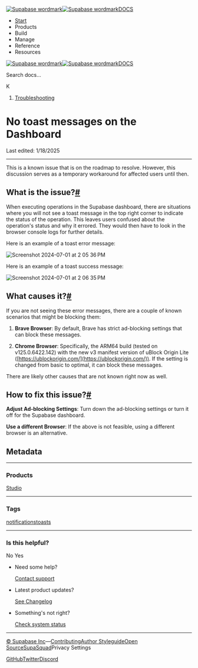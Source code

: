[![Supabase wordmark](https://supabase.com/docs/_next/image?url=%2Fdocs%2Fsupabase-dark.svg&w=256&q=75&dpl=dpl_5BYG5BkQhU19GEfZfhcgAbeGcRQo)![Supabase wordmark](https://supabase.com/docs/_next/image?url=%2Fdocs%2Fsupabase-light.svg&w=256&q=75&dpl=dpl_5BYG5BkQhU19GEfZfhcgAbeGcRQo)DOCS](https://supabase.com/docs)

-   [Start](https://supabase.com/docs/guides/getting-started)
-   Products
-   Build
-   Manage
-   Reference
-   Resources

[![Supabase wordmark](https://supabase.com/docs/_next/image?url=%2Fdocs%2Fsupabase-dark.svg&w=256&q=75&dpl=dpl_5BYG5BkQhU19GEfZfhcgAbeGcRQo)![Supabase wordmark](https://supabase.com/docs/_next/image?url=%2Fdocs%2Fsupabase-light.svg&w=256&q=75&dpl=dpl_5BYG5BkQhU19GEfZfhcgAbeGcRQo)DOCS](https://supabase.com/docs)

Search docs...

K

1.  [Troubleshooting](https://supabase.com/docs/guides/troubleshooting)

# No toast messages on the Dashboard

Last edited: 1/18/2025

* * *

This is a known issue that is on the roadmap to resolve. However, this discussion serves as a temporary workaround for affected users until then.

## What is the issue?[#](#what-is-the-issue)

When executing operations in the Supabase dashboard, there are situations where you will not see a toast message in the top right corner to indicate the status of the operation. This leaves users confused about the operation's status and why it errored. They would then have to look in the browser console logs for further details.

Here is an example of a toast error message:

![Screenshot 2024-07-01 at 2 05 36 PM](https://supabase.com/docs/img/troubleshooting/8ba54441-2057-4dc0-8add-a8eaab9f2d93.png)

Here is an example of a toast success message:

![Screenshot 2024-07-01 at 2 06 35 PM](https://supabase.com/docs/img/troubleshooting/c6e228b8-fa64-47a9-bdf6-f1f6405b9cf9.png)

## What causes it?[#](#what-causes-it)

If you are not seeing these error messages, there are a couple of known scenarios that might be blocking them:

1.  **Brave Browser**: By default, Brave has strict ad-blocking settings that can block these messages.
    
2.  **Chrome Browser**: Specifically, the ARM64 build (tested on v125.0.6422.142) with the new v3 manifest version of uBlock Origin Lite ([https://ublockorigin.com/](https://ublockorigin.com/)). If the setting is changed from basic to optimal, it can block these messages.
    

There are likely other causes that are not known right now as well.

## How to fix this issue?[#](#how-to-fix-this-issue)

**Adjust Ad-blocking Settings**: Turn down the ad-blocking settings or turn it off for the Supabase dashboard.

**Use a different Browser**: If the above is not feasible, using a different browser is an alternative.

## Metadata

* * *

### Products

[Studio](https://supabase.com/docs/guides/troubleshooting?products=studio)

* * *

### Tags

[notifications](https://supabase.com/docs/guides/troubleshooting?tags=notifications)[toasts](https://supabase.com/docs/guides/troubleshooting?tags=toasts)

* * *

### Is this helpful?

No Yes

-   Need some help?
    
    [Contact support](https://supabase.com/support)
-   Latest product updates?
    
    [See Changelog](https://supabase.com/changelog)
-   Something's not right?
    
    [Check system status](https://status.supabase.com/)

* * *

[© Supabase Inc](https://supabase.com/)—[Contributing](https://github.com/supabase/supabase/blob/master/apps/docs/DEVELOPERS.md)[Author Styleguide](https://github.com/supabase/supabase/blob/master/apps/docs/CONTRIBUTING.md)[Open Source](https://supabase.com/open-source)[SupaSquad](https://supabase.com/supasquad)Privacy Settings

[GitHub](https://github.com/supabase/supabase)[Twitter](https://twitter.com/supabase)[Discord](https://discord.supabase.com/)